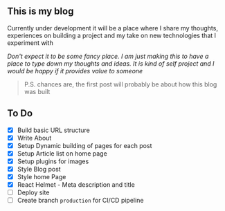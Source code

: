 ## This is my blog

Currently under development it will be a place where I share my thoughts, experiences on building a project and my take on new technologies that I experiment with 

*Don't expect it to be some fancy place. I am just making this to have a place to type down my thoughts and ideas. It is kind of self project and I would be happy if it provides value to someone*

> P.S. chances are, the first post will probably be about how this blog was built

## To Do

- [X] Build basic URL structure
- [X] Write About
- [X] Setup Dynamic building of pages for each post
- [X] Setup Article list on home page 
- [X] Setup plugins for images
- [x] Style Blog post
- [X] Style home Page
- [X] React Helmet - Meta description and title 
- [ ] Deploy site
- [ ] Create branch `production` for CI/CD pipeline
